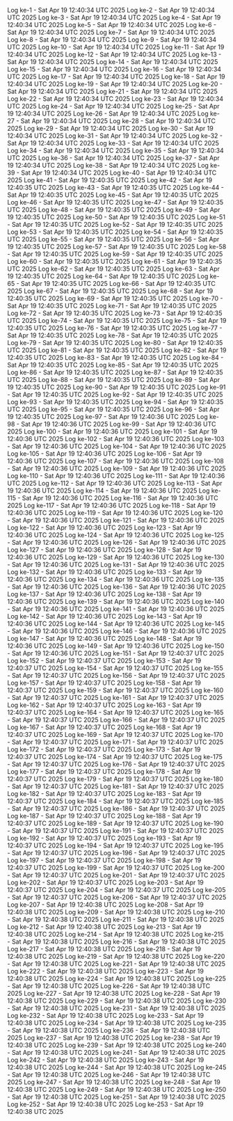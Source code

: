 Log ke-1 - Sat Apr 19 12:40:34 UTC 2025
Log ke-2 - Sat Apr 19 12:40:34 UTC 2025
Log ke-3 - Sat Apr 19 12:40:34 UTC 2025
Log ke-4 - Sat Apr 19 12:40:34 UTC 2025
Log ke-5 - Sat Apr 19 12:40:34 UTC 2025
Log ke-6 - Sat Apr 19 12:40:34 UTC 2025
Log ke-7 - Sat Apr 19 12:40:34 UTC 2025
Log ke-8 - Sat Apr 19 12:40:34 UTC 2025
Log ke-9 - Sat Apr 19 12:40:34 UTC 2025
Log ke-10 - Sat Apr 19 12:40:34 UTC 2025
Log ke-11 - Sat Apr 19 12:40:34 UTC 2025
Log ke-12 - Sat Apr 19 12:40:34 UTC 2025
Log ke-13 - Sat Apr 19 12:40:34 UTC 2025
Log ke-14 - Sat Apr 19 12:40:34 UTC 2025
Log ke-15 - Sat Apr 19 12:40:34 UTC 2025
Log ke-16 - Sat Apr 19 12:40:34 UTC 2025
Log ke-17 - Sat Apr 19 12:40:34 UTC 2025
Log ke-18 - Sat Apr 19 12:40:34 UTC 2025
Log ke-19 - Sat Apr 19 12:40:34 UTC 2025
Log ke-20 - Sat Apr 19 12:40:34 UTC 2025
Log ke-21 - Sat Apr 19 12:40:34 UTC 2025
Log ke-22 - Sat Apr 19 12:40:34 UTC 2025
Log ke-23 - Sat Apr 19 12:40:34 UTC 2025
Log ke-24 - Sat Apr 19 12:40:34 UTC 2025
Log ke-25 - Sat Apr 19 12:40:34 UTC 2025
Log ke-26 - Sat Apr 19 12:40:34 UTC 2025
Log ke-27 - Sat Apr 19 12:40:34 UTC 2025
Log ke-28 - Sat Apr 19 12:40:34 UTC 2025
Log ke-29 - Sat Apr 19 12:40:34 UTC 2025
Log ke-30 - Sat Apr 19 12:40:34 UTC 2025
Log ke-31 - Sat Apr 19 12:40:34 UTC 2025
Log ke-32 - Sat Apr 19 12:40:34 UTC 2025
Log ke-33 - Sat Apr 19 12:40:34 UTC 2025
Log ke-34 - Sat Apr 19 12:40:34 UTC 2025
Log ke-35 - Sat Apr 19 12:40:34 UTC 2025
Log ke-36 - Sat Apr 19 12:40:34 UTC 2025
Log ke-37 - Sat Apr 19 12:40:34 UTC 2025
Log ke-38 - Sat Apr 19 12:40:34 UTC 2025
Log ke-39 - Sat Apr 19 12:40:34 UTC 2025
Log ke-40 - Sat Apr 19 12:40:34 UTC 2025
Log ke-41 - Sat Apr 19 12:40:35 UTC 2025
Log ke-42 - Sat Apr 19 12:40:35 UTC 2025
Log ke-43 - Sat Apr 19 12:40:35 UTC 2025
Log ke-44 - Sat Apr 19 12:40:35 UTC 2025
Log ke-45 - Sat Apr 19 12:40:35 UTC 2025
Log ke-46 - Sat Apr 19 12:40:35 UTC 2025
Log ke-47 - Sat Apr 19 12:40:35 UTC 2025
Log ke-48 - Sat Apr 19 12:40:35 UTC 2025
Log ke-49 - Sat Apr 19 12:40:35 UTC 2025
Log ke-50 - Sat Apr 19 12:40:35 UTC 2025
Log ke-51 - Sat Apr 19 12:40:35 UTC 2025
Log ke-52 - Sat Apr 19 12:40:35 UTC 2025
Log ke-53 - Sat Apr 19 12:40:35 UTC 2025
Log ke-54 - Sat Apr 19 12:40:35 UTC 2025
Log ke-55 - Sat Apr 19 12:40:35 UTC 2025
Log ke-56 - Sat Apr 19 12:40:35 UTC 2025
Log ke-57 - Sat Apr 19 12:40:35 UTC 2025
Log ke-58 - Sat Apr 19 12:40:35 UTC 2025
Log ke-59 - Sat Apr 19 12:40:35 UTC 2025
Log ke-60 - Sat Apr 19 12:40:35 UTC 2025
Log ke-61 - Sat Apr 19 12:40:35 UTC 2025
Log ke-62 - Sat Apr 19 12:40:35 UTC 2025
Log ke-63 - Sat Apr 19 12:40:35 UTC 2025
Log ke-64 - Sat Apr 19 12:40:35 UTC 2025
Log ke-65 - Sat Apr 19 12:40:35 UTC 2025
Log ke-66 - Sat Apr 19 12:40:35 UTC 2025
Log ke-67 - Sat Apr 19 12:40:35 UTC 2025
Log ke-68 - Sat Apr 19 12:40:35 UTC 2025
Log ke-69 - Sat Apr 19 12:40:35 UTC 2025
Log ke-70 - Sat Apr 19 12:40:35 UTC 2025
Log ke-71 - Sat Apr 19 12:40:35 UTC 2025
Log ke-72 - Sat Apr 19 12:40:35 UTC 2025
Log ke-73 - Sat Apr 19 12:40:35 UTC 2025
Log ke-74 - Sat Apr 19 12:40:35 UTC 2025
Log ke-75 - Sat Apr 19 12:40:35 UTC 2025
Log ke-76 - Sat Apr 19 12:40:35 UTC 2025
Log ke-77 - Sat Apr 19 12:40:35 UTC 2025
Log ke-78 - Sat Apr 19 12:40:35 UTC 2025
Log ke-79 - Sat Apr 19 12:40:35 UTC 2025
Log ke-80 - Sat Apr 19 12:40:35 UTC 2025
Log ke-81 - Sat Apr 19 12:40:35 UTC 2025
Log ke-82 - Sat Apr 19 12:40:35 UTC 2025
Log ke-83 - Sat Apr 19 12:40:35 UTC 2025
Log ke-84 - Sat Apr 19 12:40:35 UTC 2025
Log ke-85 - Sat Apr 19 12:40:35 UTC 2025
Log ke-86 - Sat Apr 19 12:40:35 UTC 2025
Log ke-87 - Sat Apr 19 12:40:35 UTC 2025
Log ke-88 - Sat Apr 19 12:40:35 UTC 2025
Log ke-89 - Sat Apr 19 12:40:35 UTC 2025
Log ke-90 - Sat Apr 19 12:40:35 UTC 2025
Log ke-91 - Sat Apr 19 12:40:35 UTC 2025
Log ke-92 - Sat Apr 19 12:40:35 UTC 2025
Log ke-93 - Sat Apr 19 12:40:35 UTC 2025
Log ke-94 - Sat Apr 19 12:40:35 UTC 2025
Log ke-95 - Sat Apr 19 12:40:35 UTC 2025
Log ke-96 - Sat Apr 19 12:40:35 UTC 2025
Log ke-97 - Sat Apr 19 12:40:36 UTC 2025
Log ke-98 - Sat Apr 19 12:40:36 UTC 2025
Log ke-99 - Sat Apr 19 12:40:36 UTC 2025
Log ke-100 - Sat Apr 19 12:40:36 UTC 2025
Log ke-101 - Sat Apr 19 12:40:36 UTC 2025
Log ke-102 - Sat Apr 19 12:40:36 UTC 2025
Log ke-103 - Sat Apr 19 12:40:36 UTC 2025
Log ke-104 - Sat Apr 19 12:40:36 UTC 2025
Log ke-105 - Sat Apr 19 12:40:36 UTC 2025
Log ke-106 - Sat Apr 19 12:40:36 UTC 2025
Log ke-107 - Sat Apr 19 12:40:36 UTC 2025
Log ke-108 - Sat Apr 19 12:40:36 UTC 2025
Log ke-109 - Sat Apr 19 12:40:36 UTC 2025
Log ke-110 - Sat Apr 19 12:40:36 UTC 2025
Log ke-111 - Sat Apr 19 12:40:36 UTC 2025
Log ke-112 - Sat Apr 19 12:40:36 UTC 2025
Log ke-113 - Sat Apr 19 12:40:36 UTC 2025
Log ke-114 - Sat Apr 19 12:40:36 UTC 2025
Log ke-115 - Sat Apr 19 12:40:36 UTC 2025
Log ke-116 - Sat Apr 19 12:40:36 UTC 2025
Log ke-117 - Sat Apr 19 12:40:36 UTC 2025
Log ke-118 - Sat Apr 19 12:40:36 UTC 2025
Log ke-119 - Sat Apr 19 12:40:36 UTC 2025
Log ke-120 - Sat Apr 19 12:40:36 UTC 2025
Log ke-121 - Sat Apr 19 12:40:36 UTC 2025
Log ke-122 - Sat Apr 19 12:40:36 UTC 2025
Log ke-123 - Sat Apr 19 12:40:36 UTC 2025
Log ke-124 - Sat Apr 19 12:40:36 UTC 2025
Log ke-125 - Sat Apr 19 12:40:36 UTC 2025
Log ke-126 - Sat Apr 19 12:40:36 UTC 2025
Log ke-127 - Sat Apr 19 12:40:36 UTC 2025
Log ke-128 - Sat Apr 19 12:40:36 UTC 2025
Log ke-129 - Sat Apr 19 12:40:36 UTC 2025
Log ke-130 - Sat Apr 19 12:40:36 UTC 2025
Log ke-131 - Sat Apr 19 12:40:36 UTC 2025
Log ke-132 - Sat Apr 19 12:40:36 UTC 2025
Log ke-133 - Sat Apr 19 12:40:36 UTC 2025
Log ke-134 - Sat Apr 19 12:40:36 UTC 2025
Log ke-135 - Sat Apr 19 12:40:36 UTC 2025
Log ke-136 - Sat Apr 19 12:40:36 UTC 2025
Log ke-137 - Sat Apr 19 12:40:36 UTC 2025
Log ke-138 - Sat Apr 19 12:40:36 UTC 2025
Log ke-139 - Sat Apr 19 12:40:36 UTC 2025
Log ke-140 - Sat Apr 19 12:40:36 UTC 2025
Log ke-141 - Sat Apr 19 12:40:36 UTC 2025
Log ke-142 - Sat Apr 19 12:40:36 UTC 2025
Log ke-143 - Sat Apr 19 12:40:36 UTC 2025
Log ke-144 - Sat Apr 19 12:40:36 UTC 2025
Log ke-145 - Sat Apr 19 12:40:36 UTC 2025
Log ke-146 - Sat Apr 19 12:40:36 UTC 2025
Log ke-147 - Sat Apr 19 12:40:36 UTC 2025
Log ke-148 - Sat Apr 19 12:40:36 UTC 2025
Log ke-149 - Sat Apr 19 12:40:36 UTC 2025
Log ke-150 - Sat Apr 19 12:40:36 UTC 2025
Log ke-151 - Sat Apr 19 12:40:37 UTC 2025
Log ke-152 - Sat Apr 19 12:40:37 UTC 2025
Log ke-153 - Sat Apr 19 12:40:37 UTC 2025
Log ke-154 - Sat Apr 19 12:40:37 UTC 2025
Log ke-155 - Sat Apr 19 12:40:37 UTC 2025
Log ke-156 - Sat Apr 19 12:40:37 UTC 2025
Log ke-157 - Sat Apr 19 12:40:37 UTC 2025
Log ke-158 - Sat Apr 19 12:40:37 UTC 2025
Log ke-159 - Sat Apr 19 12:40:37 UTC 2025
Log ke-160 - Sat Apr 19 12:40:37 UTC 2025
Log ke-161 - Sat Apr 19 12:40:37 UTC 2025
Log ke-162 - Sat Apr 19 12:40:37 UTC 2025
Log ke-163 - Sat Apr 19 12:40:37 UTC 2025
Log ke-164 - Sat Apr 19 12:40:37 UTC 2025
Log ke-165 - Sat Apr 19 12:40:37 UTC 2025
Log ke-166 - Sat Apr 19 12:40:37 UTC 2025
Log ke-167 - Sat Apr 19 12:40:37 UTC 2025
Log ke-168 - Sat Apr 19 12:40:37 UTC 2025
Log ke-169 - Sat Apr 19 12:40:37 UTC 2025
Log ke-170 - Sat Apr 19 12:40:37 UTC 2025
Log ke-171 - Sat Apr 19 12:40:37 UTC 2025
Log ke-172 - Sat Apr 19 12:40:37 UTC 2025
Log ke-173 - Sat Apr 19 12:40:37 UTC 2025
Log ke-174 - Sat Apr 19 12:40:37 UTC 2025
Log ke-175 - Sat Apr 19 12:40:37 UTC 2025
Log ke-176 - Sat Apr 19 12:40:37 UTC 2025
Log ke-177 - Sat Apr 19 12:40:37 UTC 2025
Log ke-178 - Sat Apr 19 12:40:37 UTC 2025
Log ke-179 - Sat Apr 19 12:40:37 UTC 2025
Log ke-180 - Sat Apr 19 12:40:37 UTC 2025
Log ke-181 - Sat Apr 19 12:40:37 UTC 2025
Log ke-182 - Sat Apr 19 12:40:37 UTC 2025
Log ke-183 - Sat Apr 19 12:40:37 UTC 2025
Log ke-184 - Sat Apr 19 12:40:37 UTC 2025
Log ke-185 - Sat Apr 19 12:40:37 UTC 2025
Log ke-186 - Sat Apr 19 12:40:37 UTC 2025
Log ke-187 - Sat Apr 19 12:40:37 UTC 2025
Log ke-188 - Sat Apr 19 12:40:37 UTC 2025
Log ke-189 - Sat Apr 19 12:40:37 UTC 2025
Log ke-190 - Sat Apr 19 12:40:37 UTC 2025
Log ke-191 - Sat Apr 19 12:40:37 UTC 2025
Log ke-192 - Sat Apr 19 12:40:37 UTC 2025
Log ke-193 - Sat Apr 19 12:40:37 UTC 2025
Log ke-194 - Sat Apr 19 12:40:37 UTC 2025
Log ke-195 - Sat Apr 19 12:40:37 UTC 2025
Log ke-196 - Sat Apr 19 12:40:37 UTC 2025
Log ke-197 - Sat Apr 19 12:40:37 UTC 2025
Log ke-198 - Sat Apr 19 12:40:37 UTC 2025
Log ke-199 - Sat Apr 19 12:40:37 UTC 2025
Log ke-200 - Sat Apr 19 12:40:37 UTC 2025
Log ke-201 - Sat Apr 19 12:40:37 UTC 2025
Log ke-202 - Sat Apr 19 12:40:37 UTC 2025
Log ke-203 - Sat Apr 19 12:40:37 UTC 2025
Log ke-204 - Sat Apr 19 12:40:37 UTC 2025
Log ke-205 - Sat Apr 19 12:40:37 UTC 2025
Log ke-206 - Sat Apr 19 12:40:37 UTC 2025
Log ke-207 - Sat Apr 19 12:40:38 UTC 2025
Log ke-208 - Sat Apr 19 12:40:38 UTC 2025
Log ke-209 - Sat Apr 19 12:40:38 UTC 2025
Log ke-210 - Sat Apr 19 12:40:38 UTC 2025
Log ke-211 - Sat Apr 19 12:40:38 UTC 2025
Log ke-212 - Sat Apr 19 12:40:38 UTC 2025
Log ke-213 - Sat Apr 19 12:40:38 UTC 2025
Log ke-214 - Sat Apr 19 12:40:38 UTC 2025
Log ke-215 - Sat Apr 19 12:40:38 UTC 2025
Log ke-216 - Sat Apr 19 12:40:38 UTC 2025
Log ke-217 - Sat Apr 19 12:40:38 UTC 2025
Log ke-218 - Sat Apr 19 12:40:38 UTC 2025
Log ke-219 - Sat Apr 19 12:40:38 UTC 2025
Log ke-220 - Sat Apr 19 12:40:38 UTC 2025
Log ke-221 - Sat Apr 19 12:40:38 UTC 2025
Log ke-222 - Sat Apr 19 12:40:38 UTC 2025
Log ke-223 - Sat Apr 19 12:40:38 UTC 2025
Log ke-224 - Sat Apr 19 12:40:38 UTC 2025
Log ke-225 - Sat Apr 19 12:40:38 UTC 2025
Log ke-226 - Sat Apr 19 12:40:38 UTC 2025
Log ke-227 - Sat Apr 19 12:40:38 UTC 2025
Log ke-228 - Sat Apr 19 12:40:38 UTC 2025
Log ke-229 - Sat Apr 19 12:40:38 UTC 2025
Log ke-230 - Sat Apr 19 12:40:38 UTC 2025
Log ke-231 - Sat Apr 19 12:40:38 UTC 2025
Log ke-232 - Sat Apr 19 12:40:38 UTC 2025
Log ke-233 - Sat Apr 19 12:40:38 UTC 2025
Log ke-234 - Sat Apr 19 12:40:38 UTC 2025
Log ke-235 - Sat Apr 19 12:40:38 UTC 2025
Log ke-236 - Sat Apr 19 12:40:38 UTC 2025
Log ke-237 - Sat Apr 19 12:40:38 UTC 2025
Log ke-238 - Sat Apr 19 12:40:38 UTC 2025
Log ke-239 - Sat Apr 19 12:40:38 UTC 2025
Log ke-240 - Sat Apr 19 12:40:38 UTC 2025
Log ke-241 - Sat Apr 19 12:40:38 UTC 2025
Log ke-242 - Sat Apr 19 12:40:38 UTC 2025
Log ke-243 - Sat Apr 19 12:40:38 UTC 2025
Log ke-244 - Sat Apr 19 12:40:38 UTC 2025
Log ke-245 - Sat Apr 19 12:40:38 UTC 2025
Log ke-246 - Sat Apr 19 12:40:38 UTC 2025
Log ke-247 - Sat Apr 19 12:40:38 UTC 2025
Log ke-248 - Sat Apr 19 12:40:38 UTC 2025
Log ke-249 - Sat Apr 19 12:40:38 UTC 2025
Log ke-250 - Sat Apr 19 12:40:38 UTC 2025
Log ke-251 - Sat Apr 19 12:40:38 UTC 2025
Log ke-252 - Sat Apr 19 12:40:38 UTC 2025
Log ke-253 - Sat Apr 19 12:40:38 UTC 2025
